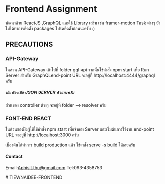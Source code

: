# Frontend Assignment

พัฒนาด้วย ReactJS ,GraphQL และใช้ Library เสริม เช่น framer-motion Task ต่างๆ ยังไม่ได้ทำการติดตั้ง packages โปรดติดตั้งก่อนนะครับ :)


## PRECAUTIONS 

### API-Gateway

ในส่วน API-Gateway เข้าไปที่ folder gql-api จากนั้นใช้คำสั่ง  npm start เพื่อ Run Server สำหรับ GraphQLend-point URL จะอยู่ที่ http://localhost:4444/graphql ครับ

##### ปล.ต้องเปิด JSON SERVER ด้วยนะครับ

ส่วนของ controller ต่างๆ จะอยู่ที่ folder --> resolver ครับ


### FONT-END REACT

ในส่วนของฝั่งผู้ใช้ใช้คำสั่ง npm start เพื่อจำลอง Server และเริ่มต้นการใช้งาน
end-point URL จะอยู่ที่ http://localhost:3000 ครับ

เบื้องต้นได้ทำการ build production แล้ว ใช้คำสั่ง serve -s build ได้เลยครับ 


#### Contact
Email:Aphisit.thu@gmail.com
Tel:093-4358753





#   T I E W N A I D E E - F R O N T E N D  
 